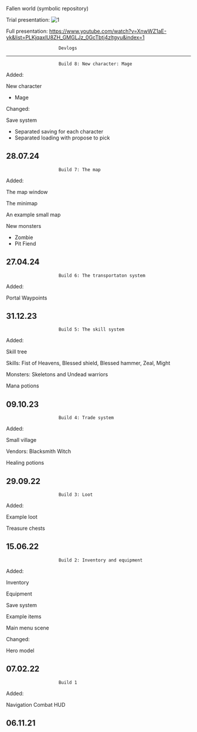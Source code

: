 Fallen world (symbolic repository)

Trial presentation:
![1](https://github.com/user-attachments/assets/7c6714b0-cd2e-41cc-8918-41646db79d9e)

Full presentation:
https://www.youtube.com/watch?v=XnwWZ1aE-yk&list=PLKjqaxlU8ZH_GMGLJz_0GcTbtj4zltgyu&index=1

						Devlogs
------------------------------------------------------------------------------------------------------------------------------------------------------------------------

						Build 8: New character: Mage

Added:

New character
- Mage

Changed:

Save system
- Separated saving for each character
- Separated loading with propose to pick


28.07.24
------------------------------------------------------------------------------------------------------------------------------------------------------------------------

						Build 7: The map

Added:

The map window

The minimap

An example small map

New monsters
- Zombie
- Pit Fiend

27.04.24
------------------------------------------------------------------------------------------------------------------------------------------------------------------------

						Build 6: The transportaton system

Added:

Portal
Waypoints

31.12.23
------------------------------------------------------------------------------------------------------------------------------------------------------------------------

						Build 5: The skill system

Added:

Skill tree

Skills:
Fist of Heavens, Blessed shield, Blessed hammer, Zeal, Might

Monsters:
Skeletons and Undead warriors

Mana potions

09.10.23
------------------------------------------------------------------------------------------------------------------------------------------------------------------------

						Build 4: Trade system

Added:

Small village

Vendors:
Blacksmith
Witch

Healing potions

29.09.22
------------------------------------------------------------------------------------------------------------------------------------------------------------------------
						Build 3: Loot

Added:

Example loot

Treasure chests

15.06.22
-------------------------------------------------------------------------------------------------------------------------------------------------------------------------

						Build 2: Inventory and equipment
	
Added:

Inventory

Equipment

Save system

Example items

Main menu scene

Changed:

Hero model

07.02.22
-------------------------------------------------------------------------------------------------------------------------------------------------------------------------

						Build 1

Added:

Navigation
Combat
HUD

06.11.21
-------------------------------------------------------------------------------------------------------------------------------------------------------------------------
